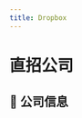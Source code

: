 ```yaml
---
title: Dropbox
---
```


# 直招公司

## 📌 公司信息

<DirectHireCompanyTable state="california" city="san-francisco" companyJsonFileName="dropbox" />